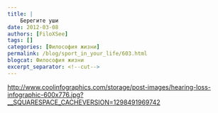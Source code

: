 ```yaml
---
title: |
    Берегите уши
date: 2012-03-08
authors: [FiloXSee]
tags: []
categories: [Философия жизни]
permalink: /blog/sport_in_your_life/603.html
blogcat: Философия жизни
excerpt_separator: <!--cut-->
---
```


http://www.coolinfographics.com/storage/post-images/hearing-loss-infographic-600x776.jpg?__SQUARESPACE_CACHEVERSION=1298491969742
